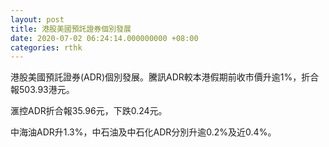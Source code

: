 ```yaml
---
layout: post
title: 港股美國預託證券個別發展
date: 2020-07-02 06:24:14.000000000 +08:00
categories: rthk
---
```


港股美國預託證券(ADR)個別發展。騰訊ADR較本港假期前收市價升逾1%，折合報503.93港元。

滙控ADR折合報35.96元，下跌0.24元。

中海油ADR升1.3%，中石油及中石化ADR分別升逾0.2%及近0.4%。
